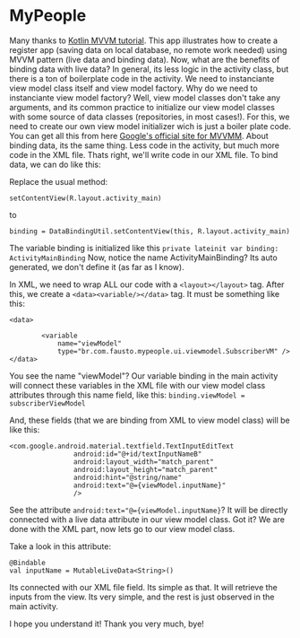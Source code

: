 # MyPeople

Many thanks to [Kotlin MVVM tutorial](https://www.youtube.com/watch?v=v2yocpEcE_g).
This app illustrates how to create a register app (saving data on local database, no remote work needed) using MVVM pattern (live data and binding data).
Now, what are the benefits of binding data with live data? In general, its less logic in the activity class, but there is a ton of boilerplate code in the activity.
We need to instanciante view model class itself and view model factory. Why do we need to instanciante view model factory? Well, view model classes don't take any arguments, and
its common practice to initialize our view model classes with some source of data classes (repositories, in most cases!). For this, we need to create our own view model initializer
wich is just a boiler plate code. You can get all this from here [Google's official site for MVVMM](https://developer.android.com/jetpack/guide?hl=en-us).
About binding data, its the same thing. Less code in the activity, but much more code in the XML file. Thats right, we'll write code in our XML file. 
To bind data, we can do like this:

Replace the usual method:

```
setContentView(R.layout.activity_main)
``` 

to 

```
binding = DataBindingUtil.setContentView(this, R.layout.activity_main)
```

The variable binding is initialized like this ```private lateinit var binding: ActivityMainBinding```
Now, notice the name ActivityMainBinding? Its auto generated, we don't define it (as far as I know).

In XML, we need to wrap ALL our code with a ```<layout></layout>``` tag. After this, we create a ```<data><variable/></data>``` tag. 
It must be something like this:

```
<data>

        <variable
            name="viewModel"
            type="br.com.fausto.mypeople.ui.viewmodel.SubscriberVM" />
</data>
```

You see the name "viewModel"? Our variable binding in the main activity will connect these variables in the XML file with our view model class attributes through this
name field, like this:
```binding.viewModel = subscriberViewModel```

And, these fields (that we are binding from XML to view model class) will be like this:
```
<com.google.android.material.textfield.TextInputEditText
                android:id="@+id/textInputNameB"
                android:layout_width="match_parent"
                android:layout_height="match_parent"
                android:hint="@string/name"
                android:text="@={viewModel.inputName}"
                />
```
See the attribute ```android:text="@={viewModel.inputName}```? It will be directly connected with a live data attribute in our view model class.
Got it? We are done with the XML part, now lets go to our view model class.

Take a look in this attribute:
```
@Bindable
val inputName = MutableLiveData<String>()
```
Its connected with our XML file field. Its simple as that. It will retrieve the inputs from the view. Its very simple, and the rest is just observed in the main activity.


I hope you understand it! Thank you very much, bye!
